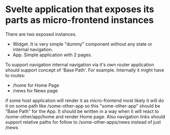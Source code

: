 # Svelte application that exposes its parts as micro-frontend instances
There are two exposed instances. 
- Widget. It is very simple "dummy" component without any state or internal navigation. 
- App. Simple application with 2 pages.

To support navigation internal navigation via it's own router application should support concept of 'Base Path'. 
For example. Internally it might have to routes:
- /home for Home Page
- /news for News page

if some host application will render it as micro-frontend most likely it will do it on some path like /some-other-app
so this "some-other-app" should be "Base Path" for the App. It should be written in a way when it will react to /some-other/app/home and render Home page. Also navigation links should support relative paths for follow to /some-other-apps/news instead of just /news



